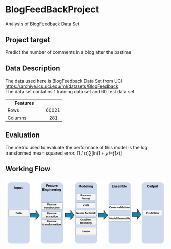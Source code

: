 # BlogFeedBackProject

Analysis of BlogFeedback Data Set 


## Project target
Predict the number of comments in a blog after the bastime

## Data Description
The data used here is BlogFeedback Data Set from UCI https://archive.ics.uci.edu/ml/datasets/BlogFeedback<br>
The data set contatins 1 training data set and 60 test data set.

| Features      |      | 
| ------------- |-----:|
| Rows      　　　| 60021 |
| Columns     　　| 281   | 

## Evaluation
The metric used to evaluate the performace of this model is the log transformed mean squared error.
(1 / *n*)&sum;[ln(1 + *y*)&minus;&fnof;&#770;(*x*)]

## Working Flow
<img src = "workflow.png">
